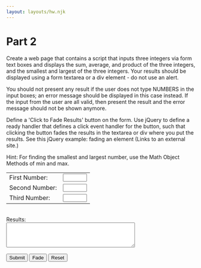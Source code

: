 ```yaml
---
layout: layouts/hw.njk
---
```


# Part 2

Create a web page that contains a script that inputs three integers via form text boxes and displays the sum, average, and product of the three integers, and the smallest and largest of the three integers. Your results should be displayed using a form textarea or a div element - do not use an alert.

You should not present any result if the user does not type NUMBERS in the input boxes; an error message should be displayed in this case instead. If the input from the user are all valid, then present the result and the error message should not be shown anymore.

Define a 'Click to Fade Results' button on the form. Use jQuery to define a ready handler that defines a click event handler for the button, such that clicking the button fades the results in the textarea or div where you put the results. See this jQuery example: fading an element (Links to an external site.)

Hint: For finding the smallest and largest number, use the Math Object Methods of min and max.

<section class="body">
<form name="myform">
<table>
<tr>
<td>First Number:</td>
<td><input type="number" name="num1" size="10" step="1" min="0" max="100" required><span class="validity"></span></td>
</tr>
<tr>
<td>Second Number:</td>
<td><input type="number" name="num2" size="10" step="1" min="0" max="100" required><span class="validity"></span></td>
</tr>
<tr>
<td>Third Number:</td>
<td><input type="number" name="num3" size="10" step="1" min="0" max="100" required><span class="validity"></span></td>
</tr>
</table>
<br> Results: <br>
<textarea rows="4" cols="40" name="result" id="results">
</textarea>
<br><br>
<input type="button" onclick="process()" value="Submit">
<input type="button" onclick="click2fade()" value="Fade" id="fade">
<input type="reset" value="Reset" id="reset">

</form>
</section>

<script>
function process()
{
var number1, number2, number3, n1, n2, n3, sum, product, minnum, maxnum;

number1 = document.forms["myform"].elements["num1"].value;
number2 = document.forms["myform"].elements["num2"].value;
number3 = document.forms["myform"].elements["num3"].value;

n1 = parseInt(number1);
n2 = parseInt(number2);
n3 = parseInt(number3);
sum = n1 + n2 + n3;
average = sum / 3;
product = n1 * n2 * n3;
minnum = Math.min(n1, n2, n3);
maxnum = Math.max(n1, n2, n3);
if (isNaN(n1) || isNaN(n2) || isNaN(n3)) {
    document.forms["myform"].elements["result"].value = ("You have entered invalid input. Please enter three natural numbers"); 
} else {
    document.forms["myform"].elements["result"].textContent = ("Σ: " + sum + ", x̄: " + average + " ∏: " + product + " min: " + minnum + " max: " + maxnum); 
}
}
</script>

<script>
$(document).ready(function(){
  $("#fade").click(function(){
    $("#results").fadeTo("slow", 0.15);
  });
});
</script>
